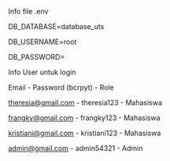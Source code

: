 Info file .env

DB_DATABASE=database_uts

DB_USERNAME=root

DB_PASSWORD=

Info User untuk login

Email - Password (bcrpyt) - Role

theresia@gmail.com - theresia123 - Mahasiswa

frangky@gmail.com - frangky123 - Mahasiswa

kristiani@gmail.com - kristiani123 - Mahasiswa

admin@gmail.com - admin54321 - Admin
